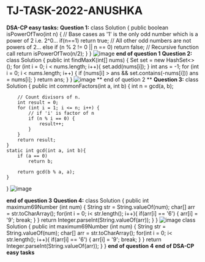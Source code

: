 # TJ-TASK-2022-ANUSHKA
**DSA-CP easy tasks:**
**Question 1:**
class Solution {
    public boolean isPowerOfTwo(int n) {
        // Base cases as '1' is the only odd number which is a power of 2 i.e. 2^0...
        if(n==1)
            return true;
        // All other odd numbers are not powers of 2...
        else if (n % 2 != 0 || n == 0)
            return false;
        // Recursive function call
        return isPowerOfTwo(n/2);
    }
}
![image](https://user-images.githubusercontent.com/118106624/201599415-5e0d28e0-4877-469e-a4c6-6b9cdf32425c.png)
**end of question 1**
**Question 2:**
class Solution {
    public int findMaxK(int[] nums) {
        Set<Integer> set = new HashSet<>();
        for (int i = 0; i < nums.length; i++){
            set.add(nums[i]);
			}
        int ans = -1;
        for (int i = 0; i < nums.length; i++) {
            if (nums[i] > ans && set.contains(-nums[i]))
                ans = nums[i];
        }
        return ans;
    }
}
![image](https://user-images.githubusercontent.com/118106624/201619880-d7131528-07cd-40f8-925c-cc306bc694d2.png)
** end of quetion 2 **
**Question 3:**
class Solution {
    public int commonFactors(int a, int b) {
        int n = gcd(a, b);
 
        // Count divisors of n.
        int result = 0;
        for (int i = 1; i <= n; i++) {
            // if 'i' is factor of n
            if (n % i == 0) {
                result++;
            }
        }
        return result;
    }
    static int gcd(int a, int b){
        if (a == 0)
            return b;
 
        return gcd(b % a, a);
    }
}
![image](https://user-images.githubusercontent.com/118106624/201597882-04a26fa5-5883-477f-872f-1fae064566f9.png)

**end of question 3**
**Question 4:**
class Solution {
    public int maximum69Number (int num) {
        String str = String.valueOf(num);
        char[] arr = str.toCharArray();
        for(int i = 0; i< str.length(); i++){
            if(arr[i] == '6') {
                arr[i] = '9';
                break;
            }
        }
        return Integer.parseInt(String.valueOf(arr));
    }
}
![image](https://user-images.githubusercontent.com/118106624/201601166-b7ece586-b815-4dfd-bcae-0fec4c6478f4.png)
class Solution {
    public int maximum69Number (int num) {
        String str = String.valueOf(num);
        char[] arr = str.toCharArray();
        for(int i = 0; i< str.length(); i++){
            if(arr[i] == '6') {
                arr[i] = '9';
                break;
            }
        }
        return Integer.parseInt(String.valueOf(arr));
    }
}
**end of question 4**
**end of DSA-CP easy tasks**
